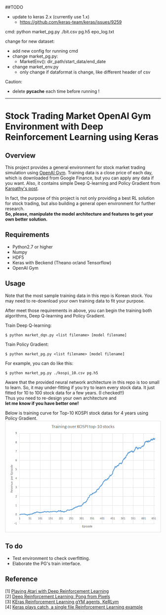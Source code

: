 
##TODO
- update to keras 2.x (currently use 1.x)
  - https://github.com/keras-team/keras/issues/9259
  
 cmd: python market_pg.py ./bit.csv pg.h5 epo_log.txt

change for new dataset:
- add new config for running cmd
- change market_pg.py: 
  - MarketEnv(): dir_path/start_data/end_date
- change market_env.py 
  - only change if dataformat is change, like different header of csv
  
 Caution:
 - delete __pycache__ each time before running !

-----------------------------------------

# Stock Trading Market OpenAI Gym Environment with Deep Reinforcement Learning using Keras

## Overview

This project provides a general environment for stock market trading simulation using [OpenAI Gym](https://gym.openai.com/). 
Training data is a close price of each day, which is downloaded from Google Finance, but you can apply any data if you want.
Also, it contains simple Deep Q-learning and Policy Gradient from [Karpathy's post](http://karpathy.github.io/2016/05/31/rl/).

In fact, the purpose of this project is not only providing a best RL solution for stock trading, but also building a general open environment for further research.  
**So, please, manipulate the model architecture and features to get your own better solution.**

## Requirements

- Python2.7 or higher
- Numpy
- HDF5
- Keras with Beckend (Theano or/and Tensorflow)
- OpenAI Gym

## Usage

Note that the most sample training data in this repo is Korean stock. 
You may need to re-download your own training data to fit your purpose.

After meet those requirements in above, you can begin the training both algorithms, Deep Q-learning and Policy Gradient.

Train Deep Q-learning:

    $ python market_dqn.py <list filename> [model filename]

Train Policy Gradient:

	$ python market_pg.py <list filename> [model filename]

For example, you can do like this:

	$ python market_pg.py ./kospi_10.csv pg.h5

Aware that the provided neural network architecture in this repo is too small to learn.
So, it may under-fitting if you try to learn every stock data.
It just fitted for 10 to 100 stock data for a few years. (I checked!!)  
Thus you need to re-design your own architecture and   
**let me know if you have better one!**

Below is training curve for Top-10 KOSPI stock datas for 4 years using Policy Gradient.  
![Training Curve](./pg_over_top_10.png)

## To do
- Test environment to check overfitting.
- Elaborate the PG's train interface.

## Reference

[1] [Playing Atari with Deep Reinforcement Learning](http://arxiv.org/abs/1312.5602)  
[2] [Deep Reinforcement Learning: Pong from Pixels](http://karpathy.github.io/2016/05/31/rl/)  
[3] [KEras Reinforcement Learning gYM agents, KeRLym](https://github.com/osh/kerlym)  
[4] [Keras plays catch, a single file Reinforcement Learning example](http://edersantana.github.io/articles/keras_rl/)
